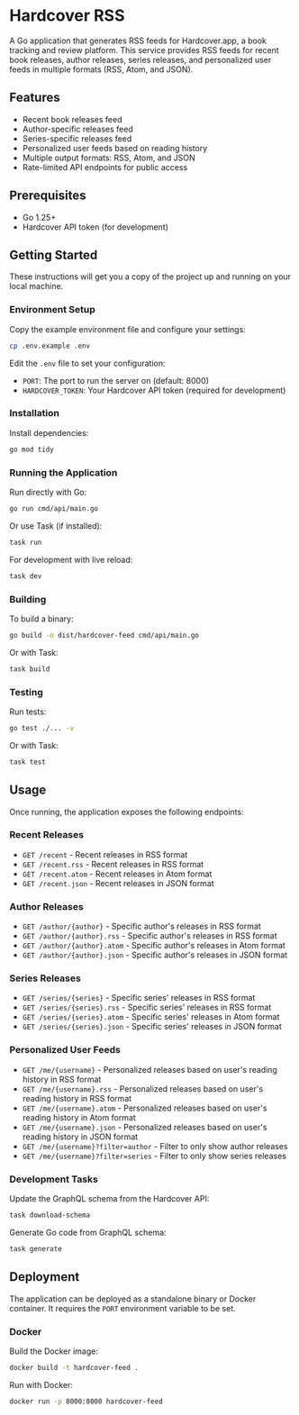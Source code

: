 # Hardcover RSS

A Go application that generates RSS feeds for Hardcover.app, a book tracking and review platform. This service provides RSS feeds for recent book releases, author releases, series releases, and personalized user feeds in multiple formats (RSS, Atom, and JSON).

## Features

- Recent book releases feed
- Author-specific releases feed
- Series-specific releases feed
- Personalized user feeds based on reading history
- Multiple output formats: RSS, Atom, and JSON
- Rate-limited API endpoints for public access

## Prerequisites

- Go 1.25+
- Hardcover API token (for development)

## Getting Started

These instructions will get you a copy of the project up and running on your local machine.

### Environment Setup

Copy the example environment file and configure your settings:

```bash
cp .env.example .env
```

Edit the `.env` file to set your configuration:
- `PORT`: The port to run the server on (default: 8000)
- `HARDCOVER_TOKEN`: Your Hardcover API token (required for development)

### Installation

Install dependencies:

```bash
go mod tidy
```

### Running the Application

Run directly with Go:

```bash
go run cmd/api/main.go
```

Or use Task (if installed):

```bash
task run
```

For development with live reload:

```bash
task dev
```

### Building

To build a binary:

```bash
go build -o dist/hardcover-feed cmd/api/main.go
```

Or with Task:

```bash
task build
```

### Testing

Run tests:

```bash
go test ./... -v
```

Or with Task:

```bash
task test
```

## Usage

Once running, the application exposes the following endpoints:

### Recent Releases
- `GET /recent` - Recent releases in RSS format
- `GET /recent.rss` - Recent releases in RSS format
- `GET /recent.atom` - Recent releases in Atom format
- `GET /recent.json` - Recent releases in JSON format

### Author Releases
- `GET /author/{author}` - Specific author's releases in RSS format
- `GET /author/{author}.rss` - Specific author's releases in RSS format
- `GET /author/{author}.atom` - Specific author's releases in Atom format
- `GET /author/{author}.json` - Specific author's releases in JSON format

### Series Releases
- `GET /series/{series}` - Specific series' releases in RSS format
- `GET /series/{series}.rss` - Specific series' releases in RSS format
- `GET /series/{series}.atom` - Specific series' releases in Atom format
- `GET /series/{series}.json` - Specific series' releases in JSON format

### Personalized User Feeds
- `GET /me/{username}` - Personalized releases based on user's reading history in RSS format
- `GET /me/{username}.rss` - Personalized releases based on user's reading history in RSS format
- `GET /me/{username}.atom` - Personalized releases based on user's reading history in Atom format
- `GET /me/{username}.json` - Personalized releases based on user's reading history in JSON format
- `GET /me/{username}?filter=author` - Filter to only show author releases
- `GET /me/{username}?filter=series` - Filter to only show series releases

### Development Tasks

Update the GraphQL schema from the Hardcover API:

```bash
task download-schema
```

Generate Go code from GraphQL schema:

```bash
task generate
```

## Deployment

The application can be deployed as a standalone binary or Docker container. It requires the `PORT` environment variable to be set.

### Docker

Build the Docker image:

```bash
docker build -t hardcover-feed .
```

Run with Docker:

```bash
docker run -p 8000:8000 hardcover-feed
```
